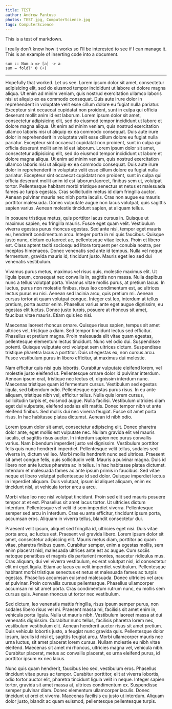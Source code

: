 ```yaml
---
title: TEST
author: Andrew Pantuso
photos: TEST.jpg, ComputerScience.jpg
tags: ComputerScience
---
```

This is a test of markdown.
<!--more-->
 I really don't know how it works so I'll be interested
to see if I can manage it. This is an example of inserting code into a document.

```
sum :: Num a => [a] -> a
sum = foldl' 0 (+)
```
---
Hopefully that worked. Let us see.
Lorem ipsum dolor sit amet, consectetur adipisicing elit, sed do eiusmod tempor incididunt ut labore et dolore magna aliqua. Ut enim ad minim veniam, quis nostrud exercitation ullamco laboris nisi ut aliquip ex ea commodo consequat. Duis aute irure dolor in reprehenderit in voluptate velit esse cillum dolore eu fugiat nulla pariatur. Excepteur sint occaecat cupidatat non proident, sunt in culpa qui officia deserunt mollit anim id est laborum.
Lorem ipsum dolor sit amet, consectetur adipisicing elit, sed do eiusmod tempor incididunt ut labore et dolore magna aliqua. Ut enim ad minim veniam, quis nostrud exercitation ullamco laboris nisi ut aliquip ex ea commodo consequat. Duis aute irure dolor in reprehenderit in voluptate velit esse cillum dolore eu fugiat nulla pariatur. Excepteur sint occaecat cupidatat non proident, sunt in culpa qui officia deserunt mollit anim id est laborum.
Lorem ipsum dolor sit amet, consectetur adipisicing elit, sed do eiusmod tempor incididunt ut labore et dolore magna aliqua. Ut enim ad minim veniam, quis nostrud exercitation ullamco laboris nisi ut aliquip ex ea commodo consequat. Duis aute irure dolor in reprehenderit in voluptate velit esse cillum dolore eu fugiat nulla pariatur. Excepteur sint occaecat cupidatat non proident, sunt in culpa qui officia deserunt mollit anim id est laborum.laoreet, finibus sem ut, volutpat tortor.
Pellentesque habitant morbi tristique senectus et netus et malesuada fames ac turpis egestas. Cras sollicitudin metus id diam fringilla auctor. Aenean pulvinar mauris nec nibh porta iaculis. Cras non augue eu mauris porttitor malesuada. Donec vulputate augue non lacus volutpat, quis sagittis sapien varius. Aenean molestie tincidunt sapien, at aliquam tellus.

In posuere tristique metus, quis porttitor lacus cursus in. Quisque ut maximus sapien, eu fringilla mauris. Fusce eget quam velit. Vestibulum viverra egestas purus rhoncus egestas. Sed ante nisl, tempor eget mauris eu, hendrerit condimentum arcu. Integer porta in mi quis faucibus. Quisque justo nunc, dictum eu laoreet ac, pellentesque vitae lectus. Proin et libero est. Class aptent taciti sociosqu ad litora torquent per conubia nostra, per inceptos himenaeos. Donec venenatis sed ante id
tempus. Nulla vel neque fermentum, gravida mauris id, tincidunt justo. Mauris eget leo sed dui venenatis vestibulum.

Vivamus purus metus, maximus vel risus quis, molestie maximus elit. Ut ligula ipsum, consequat nec convallis in, sagittis non massa. Nulla dapibus nunc a tellus volutpat porta. Vivamus vitae mollis purus, at pretium lacus. In luctus, purus non molestie finibus, risus leo condimentum est, ac ultrices lectus purus eu nisi. Aenean sed lacinia arcu, quis pretium mi. Aenean cursus tortor at quam volutpat congue. Integer est leo, interdum at tellus pretium, porta auctor enim. Phasellus varius
ante eget augue dignissim, eu egestas elit luctus. Donec justo turpis, posuere at rhoncus sit amet, faucibus vitae mauris. Etiam quis leo nisi.

Maecenas laoreet rhoncus ornare. Quisque risus sapien, tempus sit amet ultrices vel, tristique a diam. Sed tempor tincidunt lectus sed efficitur. Phasellus et pretium magna. Proin malesuada elit vitae quam egestas, pellentesque elementum lectus tincidunt. Nunc vel odio dui. Suspendisse potenti. Quisque vulputate orci volutpat sem ultrices dictum. Suspendisse tristique pharetra lacus a porttitor. Duis ut egestas ex, non cursus arcu. Fusce vestibulum purus in libero efficitur, at maximus
dui molestie.

Nam efficitur quis nisi quis lobortis. Curabitur vulputate eleifend lorem, vel molestie justo eleifend ut. Pellentesque ornare dolor id pulvinar interdum. Aenean ipsum erat, tristique nec lectus et, dignissim interdum nunc. Maecenas tristique quam id fermentum cursus. Vestibulum sed egestas ligula, sed bibendum odio. Pellentesque egestas purus risus. In eu ante aliquam, tristique nibh vel, efficitur tellus. Nulla quis lorem cursus, sollicitudin turpis et, euismod augue. Nulla
facilisi. Vestibulum ultricies diam eget dui vulputate, eleifend sodales elit mattis. Donec tempor nibh ut ante eleifend finibus. Sed mollis dui nec viverra feugiat. Fusce sit amet porta risus. In hac habitasse platea dictumst. Aenean id nibh odio.

Lorem ipsum dolor sit amet, consectetur adipiscing elit. Donec pharetra dolor ante, eget mollis est vulputate nec. Nullam gravida elit vel mauris iaculis, et sagittis risus auctor. In interdum sapien nec purus convallis varius. Nam bibendum imperdiet justo vel dignissim. Vestibulum porttitor felis quis nunc hendrerit imperdiet. Pellentesque velit tellus, sodales sed viverra in, dictum vel leo. Morbi mollis hendrerit nunc sed ultrices. Praesent sit amet congue felis, quis sollicitudin
velit. Mauris a pulvinar magna. Duis id libero non ante luctus pharetra ac in tellus. In hac habitasse platea dictumst. Interdum et malesuada fames ac ante ipsum primis in faucibus. Sed vitae neque et libero volutpat pellentesque id sed dolor. Quisque imperdiet lectus in imperdiet aliquam. Duis volutpat, ipsum id aliquet aliquam, enim ex tincidunt nisl, ut vehicula tortor arcu a arcu.

Morbi vitae leo nec nisl volutpat tincidunt. Proin sed elit sed mauris posuere tempor at et est. Phasellus sit amet lacus tortor. Ut ultricies dictum interdum. Pellentesque vel velit id sem imperdiet viverra. Pellentesque semper sed arcu in interdum. Cras eu ante efficitur, tincidunt ipsum porta, accumsan eros. Aliquam in viverra tellus, blandit consectetur dui.

Praesent velit ipsum, aliquet sed fringilla id, ultricies eget nisi. Duis vitae porta arcu, ac luctus est. Praesent vel gravida libero. Lorem ipsum dolor sit amet, consectetur adipiscing elit. Mauris metus diam, porttitor ac quam vitae, pharetra finibus quam. Curabitur semper, enim a egestas mollis, sem enim placerat nisl, malesuada ultrices ante est ac augue. Cum sociis natoque penatibus et magnis dis parturient montes, nascetur ridiculus mus. Cras aliquam, dui vel viverra vestibulum, ex
erat volutpat nisl, id consectetur elit mi eget ligula. Etiam ac lacus eu velit imperdiet vestibulum. Pellentesque habitant morbi tristique senectus et netus et malesuada fames ac turpis egestas. Phasellus accumsan euismod malesuada. Donec ultricies vel arcu et pulvinar. Proin convallis cursus pellentesque. Phasellus ullamcorper accumsan mi sit amet porta. Cras condimentum rutrum nunc, eu mollis sem cursus quis. Aenean rhoncus ut tortor nec vestibulum.

Sed dictum, leo venenatis mattis fringilla, risus ipsum semper purus, non sodales libero risus vel mi. Praesent massa mi, facilisis sit amet enim in, vehicula porta ligula. Nulla ut mauris nibh. Vestibulum laoreet massa at dui venenatis dignissim. Curabitur nunc tellus, facilisis pharetra lorem nec, vestibulum vestibulum elit. Aenean hendrerit auctor risus sit amet pretium. Duis vehicula lobortis justo, a feugiat nunc gravida quis. Pellentesque dolor ipsum, iaculis id nisi et, sagittis
feugiat arcu. Morbi ullamcorper mauris nec urna luctus, sit amet placerat lorem cursus. Nullam molestie eu nibh vitae eleifend. Maecenas sit amet mi rhoncus, ultricies magna vel, vehicula nibh. Curabitur placerat, metus ac convallis placerat, ex urna eleifend purus, id porttitor ipsum ex nec lacus.

Nunc quis quam hendrerit, faucibus leo sed, vestibulum eros. Phasellus tincidunt vitae purus ac tempor. Curabitur porttitor, elit at viverra lobortis, odio tortor auctor elit, pharetra tincidunt ligula velit in neque. Integer sapien tortor, gravida sit amet massa at, ultrices condimentum ex. Suspendisse semper pulvinar diam. Donec elementum ullamcorper iaculis. Donec tincidunt ut orci et viverra. Maecenas facilisis eu justo ut interdum. Aliquam dolor justo, blandit ac quam euismod, pellentesque
pellentesque turpis.
